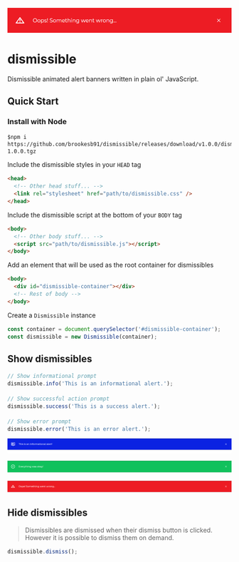 ![Dismissible](/images/header.PNG)

# dismissible

Dismissible animated alert banners written in plain ol' JavaScript.

## Quick Start

### Install with Node

```shell
$npm i https://github.com/brookesb91/dismissible/releases/download/v1.0.0/dismissible-1.0.0.tgz
```

Include the dismissible styles in your `HEAD` tag

```html
<head>
  <!-- Other head stuff... -->
  <link rel="stylesheet" href="path/to/dismissible.css" />
</head>
```

Include the dismissible script at the bottom of your `BODY` tag

```html
<body>
  <!-- Other body stuff... -->
  <script src="path/to/dismissible.js"></script>
</body>
```

Add an element that will be used as the root container for dismissibles

```html
<body>
  <div id="dismissible-container"></div>
  <!-- Rest of body -->
</body>
```

Create a `Dismissible` instance

```js
const container = document.querySelector('#dismissible-container');
const dismissible = new Dismissible(container);
```

## Show dismissibles

```js
// Show informational prompt
dismissible.info('This is an informational alert.');

// Show successful action prompt
dismissible.success('This is a success alert.');

// Show error prompt
dismissible.error('This is an error alert.');
```

![Info](/images/info.PNG)

![Success](/images/success.PNG)

![Error](/images/error.PNG)

## Hide dismissibles

> Dismissibles are dismissed when their dismiss button is clicked. However it is possible to dismiss them on demand.

```js
dismissible.dismiss();
```
